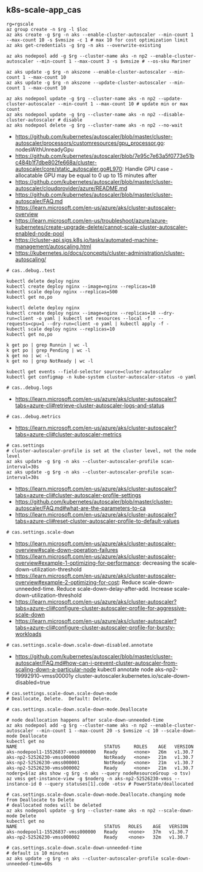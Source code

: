 ## k8s-scale-app_cas

```
rg=rgscale
az group create -n $rg -l $loc
az aks create -g $rg -n aks --enable-cluster-autoscaler --min-count 1 --max-count 10 -s $vmsize -c 1 # max 10 for cost optimization limit
az aks get-credentials -g $rg -n aks --overwrite-existing

az aks nodepool add -g $rg --cluster-name aks -n np2 --enable-cluster-autoscaler --min-count 1 --max-count 3 -s $vmsize # --os-sku Mariner
```

```
az aks update -g $rg -n akszone --enable-cluster-autoscaler --min-count 1 --max-count 10
az aks update -g $rg -n akszone --update-cluster-autoscaler --min-count 1 --max-count 10

az aks nodepool update -g $rg --cluster-name aks -n np2 --update-cluster-autoscaler --min-count 1 --max-count 10 # update min or max count
az aks nodepool update -g $rg --cluster-name aks -n np2 --disable-cluster-autoscaler # disable
az aks nodepool delete -g $rg --cluster-name aks -n np2 --no-wait
```

- https://github.com/kubernetes/autoscaler/blob/master/cluster-autoscaler/processors/customresources/gpu_processor.go: nodesWithUnreadyGpu
- https://github.com/kubernetes/autoscaler/blob/7e95c7e63a5f0773e51bc484b1f7dbe802fe668a/cluster-autoscaler/core/static_autoscaler.go#L970: Handle GPU case - allocatable GPU may be equal to 0 up to 15 minutes after
- https://github.com/kubernetes/autoscaler/blob/master/cluster-autoscaler/cloudprovider/azure/README.md
- https://github.com/kubernetes/autoscaler/blob/master/cluster-autoscaler/FAQ.md
- https://learn.microsoft.com/en-us/azure/aks/cluster-autoscaler-overview
- https://learn.microsoft.com/en-us/troubleshoot/azure/azure-kubernetes/create-upgrade-delete/cannot-scale-cluster-autoscaler-enabled-node-pool
- https://cluster-api.sigs.k8s.io/tasks/automated-machine-management/autoscaling.html
- https://kubernetes.io/docs/concepts/cluster-administration/cluster-autoscaling/

```
# cas..debug..test

kubectl delete deploy nginx
kubectl create deploy nginx --image=nginx --replicas=10
kubectl scale deploy nginx --replicas=500
kubectl get no,po

kubectl delete deploy nginx
kubectl create deploy nginx --image=nginx --replicas=10 --dry-run=client -o yaml | kubectl set resources --local -f - --requests=cpu=1 --dry-run=client -o yaml | kubectl apply -f -
kubectl scale deploy nginx --replicas=10
kubectl get no,po

k get po | grep Runnin | wc -l
k get po | grep Pending | wc -l
k get no | wc -l
k get no | grep NotReady | wc -l

kubectl get events --field-selector source=cluster-autoscaler
kubectl get configmap -n kube-system cluster-autoscaler-status -o yaml
```

```
# cas..debug.logs
```

- https://learn.microsoft.com/en-us/azure/aks/cluster-autoscaler?tabs=azure-cli#retrieve-cluster-autoscaler-logs-and-status

```
# cas..debug.metrics
```

- https://learn.microsoft.com/en-us/azure/aks/cluster-autoscaler?tabs=azure-cli#cluster-autoscaler-metrics

```
# cas.settings
# cluster-autoscaler-profile is set at the cluster level, not the node level
az aks update -g $rg -n aks --cluster-autoscaler-profile scan-interval=30s
az aks update -g $rg -n aks --cluster-autoscaler-profile scan-interval=30s
```

- https://learn.microsoft.com/en-us/azure/aks/cluster-autoscaler?tabs=azure-cli#cluster-autoscaler-profile-settings
- https://github.com/kubernetes/autoscaler/blob/master/cluster-autoscaler/FAQ.md#what-are-the-parameters-to-ca
- https://learn.microsoft.com/en-us/azure/aks/cluster-autoscaler?tabs=azure-cli#reset-cluster-autoscaler-profile-to-default-values

```
# cas.settings.scale-down
```

- https://learn.microsoft.com/en-us/azure/aks/cluster-autoscaler-overview#scale-down-operation-failures
- https://learn.microsoft.com/en-us/azure/aks/cluster-autoscaler-overview#example-1-optimizing-for-performance: decreasing the scale-down-utilization-threshold
- https://learn.microsoft.com/en-us/azure/aks/cluster-autoscaler-overview#example-2-optimizing-for-cost: Reduce scale-down-unneeded-time. Reduce scale-down-delay-after-add. Increase scale-down-utilization-threshold
- https://learn.microsoft.com/en-us/azure/aks/cluster-autoscaler?tabs=azure-cli#configure-cluster-autoscaler-profile-for-aggressive-scale-down
- https://learn.microsoft.com/en-us/azure/aks/cluster-autoscaler?tabs=azure-cli#configure-cluster-autoscaler-profile-for-bursty-workloads

```
# cas.settings.scale-down.scale-down-disabled.annotate
```

- https://github.com/kubernetes/autoscaler/blob/master/cluster-autoscaler/FAQ.md#how-can-i-prevent-cluster-autoscaler-from-scaling-down-a-particular-node
kubectl annotate node aks-np2-19992910-vmss00001y cluster-autoscaler.kubernetes.io/scale-down-disabled=true

```
# cas.settings.scale-down.scale-down-mode
# Deallocate, Delete.  Default: Delete.
```

```
# cas.settings.scale-down.scale-down-mode.Deallocate

# node deallocation happens after scale-down-unneeded-time
az aks nodepool add -g $rg --cluster-name aks -n np2 --enable-cluster-autoscaler --min-count 1 --max-count 20 -s $vmsize -c 10 --scale-down-mode Deallocate
kubectl get no
NAME                                STATUS     ROLES    AGE   VERSION
aks-nodepool1-15526837-vmss000000   Ready      <none>   26m   v1.30.7
aks-np2-52526230-vmss000000         NotReady   <none>   21m   v1.30.7
aks-np2-52526230-vmss000001         NotReady   <none>   21m   v1.30.7
aks-np2-52526230-vmss000002         Ready      <none>   21m   v1.30.7
noderg=$(az aks show -g $rg -n aks --query nodeResourceGroup -o tsv)
az vmss get-instance-view -g $noderg -n aks-np2-52526230-vmss --instance-id 0 --query statuses[1].code -otsv # PowerState/deallocated

# cas.settings.scale-down.scale-down-mode.Deallocate.changing mode from Deallocate to Delete
# deallocated nodes will be deleted
az aks nodepool update -g $rg --cluster-name aks -n np2 --scale-down-mode Delete
kubectl get no
NAME                                STATUS   ROLES    AGE   VERSION
aks-nodepool1-15526837-vmss000000   Ready    <none>   37m   v1.30.7
aks-np2-52526230-vmss000002         Ready    <none>   32m   v1.30.7
```

```
# cas.settings.scale-down.scale-down-unneeded-time
# default is 10 minutes
az aks update -g $rg -n aks --cluster-autoscaler-profile scale-down-unneeded-time=60s   
```
